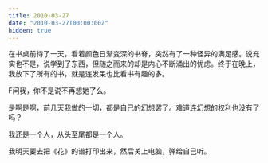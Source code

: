 ```yaml
---
title: 2010-03-27
date: "2010-03-27T00:00:00Z"
hidden: true
---
```

在书桌前待了一天，看着颜色日渐变深的书脊，突然有了一种怪异的满足感。说充实也不是，说学到了东西，但随之而来的却是内心不断涌出的忧虑。终于在晚上，我放下了所有的书，就是连发呆也比看书有趣的多。

F问我，你不是说不再想她了么。

是啊是啊，前几天我做的一切，都是自己的幻想罢了。难道连幻想的权利也没有了吗？

我还是一个人，从头至尾都是一个人。

我明天要去把《花》的谱打印出来，然后关上电脑，弹给自己听。